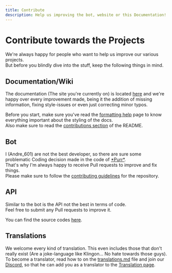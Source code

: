 ```yaml
---
title: Contribute
description: Help us improving the bot, website or this Documentation!
---
```


[Discord]: https://purrbot.site/discord

[doc]: https://github.com/purrbot-site/Docs
[contributing_docs]: https://github.com/purrbot-site/Docs#contributions

[purr]: https://github.com/purrbot-site/PurrBot
[contributing_bot]: https://github.com/purrbot-site/PurrBot/blob/master/CONTRIBUTING.md
[translations]: https://github.com/purrbot-site/PurrBot/blob/master/translations.md

[imageapi]: https://github.com/purrbot-site/ImageAPI
[crowdin]: https://lang.purrbot.site

# Contribute towards the Projects
We're always happy for people who want to help us improve our various projects.  
But before you blindly dive into the stuff, keep the following things in mind.

## Documentation/Wiki
The documentation (The site you're currently on) is located [here][doc] and we're happy over every improvement made, being it the addition of missing information, fixing style-issues or even just correcting minor typos.

Before you start, make sure you've read the [formatting help](formatting-help) page to know everything important about the styling of the docs.  
Also make sure to read the [contributions section][contributing_docs] of the README.

## Bot
I (Andre_601) are not the best developer, so there are sure some problematic Coding decision made in the code of [\*Purr\*][purr].  
That's why I'm always happy to receive Pull requests to improve and fix things.  
Please make sure to follow the [contributing guidelines][contributing_bot] for the repository.

## API
Similar to the bot is the API not the best in terms of code.  
Feel free to submit any Pull requests to improve it.

You can find the source codes [here][imageapi].

## Translations
We welcome every kind of translation. This even includes those that don't really exist (Are a joke-language like Klingon... No hate towards those guys).  
To become a translator, read how to on the [translations.md][translations] file and join our [Discord], so that he can add you as a translator to the [Translation page][crowdin].

